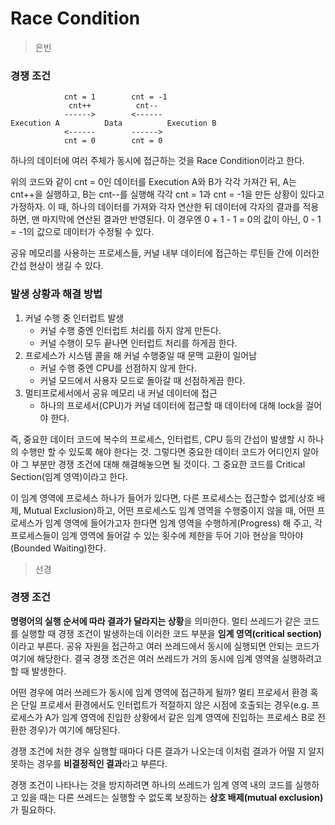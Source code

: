 # Race Condition

> 은빈

### 경쟁 조건

```
            cnt = 1        cnt = -1
             cnt++          cnt--
            ------>        <------
Execution A          Data          Execution B
            <------        ------>
			cnt = 0        cnt = 0
```

하나의 데이터에 여러 주체가 동시에 접근하는 것을 Race Condition이라고 한다.

위의 코드와 같이 cnt = 0인 데이터를 Execution A와 B가 각각 가져간 뒤, A는 cnt++을 실행하고, B는 cnt--를 실행해 각각 cnt = 1과 cnt = -1을 만든 상황이 있다고 가정하자. 이 때, 하나의 데이터를 가져와 각자 연산한 뒤 데이터에 각자의 결과를 적용하면, 맨 마지막에 연산된 결과만 반영된다. 이 경우엔 0 + 1 - 1 = 0의 값이 아닌, 0 - 1 = -1의 값으로 데이터가 수정될 수 있다.

공유 메모리를 사용하는 프로세스들, 커널 내부 데이터에 접근하는 루틴들 간에 이러한 간섭 현상이 생길 수 있다.

### 발생 상황과 해결 방법

1. 커널 수행 중 인터럽트 발생
	- 커널 수행 중엔 인터럽트 처리를 하지 않게 만든다.
	- 커널 수행이 모두 끝나면 인터럽트 처리를 하게끔 한다.
2. 프로세스가 시스템 콜을 해 커널 수행중일 때 문맥 교환이 일어남
	- 커널 수행 중엔 CPU를 선점하지 않게 한다.
	- 커널 모드에서 사용자 모드로 돌아갈 때 선점하게끔 한다.
3. 멀티프로세서에서 공유 메모리 내 커널 데이터에 접근
	- 하나의 프로세서(CPU)가 커널 데이터에 접근할 때 데이터에 대해 lock을 걸어야 한다.

즉, 중요한 데이터 코드에 복수의 프로세스, 인터럽트, CPU 등의 간섭이 발생할 시 하나의 수행만 할 수 있도록 해야 한다는 것. 그렇다면 중요한 데이터 코드가 어디인지 알아야 그 부분만 경쟁 조건에 대해 해결해놓으면 될 것이다. 그 중요한 코드를 Critical Section(임계 영역)이라고 한다.

이 임계 영역에 프로세스 하나가 들어가 있다면, 다른 프로세스는 접근할수 없게(상호 배제, Mutual Exclusion)하고, 어떤 프로세스도 임계 영역을 수행중이지 않을 때, 어떤 프로세스가 임계 영역에 들어가고자 한다면 임계 영역을 수행하게(Progress) 해 주고, 각 프로세스들이 임계 영역에 들어갈 수 있는 횟수에 제한을 두어 기아 현상을 막아야(Bounded Waiting)한다.



> 선경

### 경쟁 조건
**명령어의 실행 순서에 따라 결과가 달라지는 상황**을 의미한다. 멀티 쓰레드가 같은 코드를 실행할 때 경쟁 조건이 발생하는데 이러한 코드 부분을 **임계 영역(critical section)** 이라고 부른다. 공유 자원을 접근하고 여러 쓰레드에서 동시에 실행되면 안되는 코드가 여기에 해당한다. 결국 경쟁 조건은 여러 쓰레드가 거의 동시에 임계 영역을 실행하려고 할 때 발생한다. 

어떤 경우에 여러 쓰레드가 동시에 임계 영역에 접근하게 될까? 멀티 프로세서 환경 혹은 단일 프로세서 환경에서도 인터럽트가 적절하지 않은 시점에 호출되는 경우(e.g. 프로세스가 A가 임계 영역에 진입한 상황에서 같은 임계 영역에 진입하는 프로세스 B로 전환한 경우)가 여기에 해당된다. 

경쟁 조건에 처한 경우 실행할 때마다 다른 결과가 나오는데 이처럼 결과가 어떨 지 알지 못하는 경우를 **비결정적인 결과**라고 부른다.

경쟁 조건이 나타나는 것을 방지하려면 하나의 쓰레드가 임계 영역 내의 코드를 실행하고 있을 때는 다른 쓰레드는 실행할 수 없도록 보장하는 **상호 배제(mutual exclusion)** 가 필요하다. 
